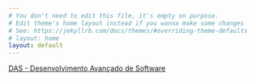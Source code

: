 ```yaml
---
# You don't need to edit this file, it's empty on purpose.
# Edit theme's home layout instead if you wanna make some changes
# See: https://jekyllrb.com/docs/themes/#overriding-theme-defaults
# layout: home
layout: default
---
```


[DAS - Desenvolvimento Avançado de Software][das_page]




[das_page]: /plano_das_2017_1.html
